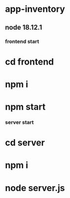 # app-inventory

## node 18.12.1

### frontend start
# cd frontend
# npm i
# npm start

### server start
# cd server
# npm i
# node server.js
